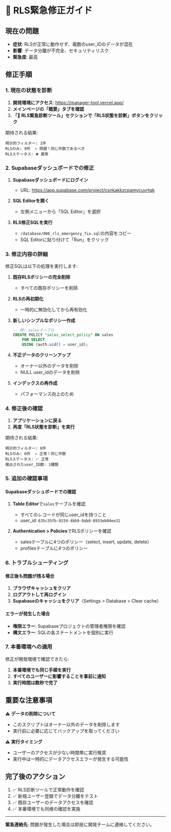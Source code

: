 # 🚨 RLS緊急修正ガイド

## 現在の問題

- **症状**: RLSが正常に動作せず、複数のuser_IDのデータが混在
- **影響**: データ分離が不完全、セキュリティリスク
- **緊急度**: 最高

## 修正手順

### 1. 現在の状態を診断

1. **開発環境にアクセス**: https://manager-tool.vercel.app/
2. **メインページの「概要」タブを確認**
3. **「🚨 RLS緊急診断ツール」セクションで「RLS状態を診断」ボタンをクリック**

期待される結果:
```
明示的フィルター: 1件
RLSのみ: 9件  ← 問題！同じ件数であるべき
RLSステータス: ❌ 異常
```

### 2. Supabaseダッシュボードでの修正

1. **Supabaseダッシュボードにログイン**
   - URL: https://app.supabase.com/project/csnkakkzcpamycuvrtqk

2. **SQL Editorを開く**
   - 左側メニューから「SQL Editor」を選択

3. **RLS修正SQLを実行**
   - `/database/006_rls_emergency_fix.sql`の内容をコピー
   - SQL Editorに貼り付けて「Run」をクリック

### 3. 修正内容の詳細

修正SQLは以下の処理を実行します:

1. **既存RLSポリシーの完全削除**
   - すべての既存ポリシーを削除

2. **RLSの再初期化**
   - 一時的に無効化してから再有効化

3. **新しいシンプルなポリシー作成**
   ```sql
   -- 例: salesテーブル
   CREATE POLICY "sales_select_policy" ON sales
       FOR SELECT
       USING (auth.uid() = user_id);
   ```

4. **不正データのクリーンアップ**
   - オーナー以外のデータを削除
   - NULL user_idのデータを削除

5. **インデックスの再作成**
   - パフォーマンス向上のため

### 4. 修正後の確認

1. **アプリケーションに戻る**
2. **再度「RLS状態を診断」を実行**

期待される結果:
```
明示的フィルター: 6件
RLSのみ: 6件  ← 正常！同じ件数
RLSステータス: ✅ 正常
検出されたuser_ID数: 1種類
```

### 5. 追加の確認事項

#### Supabaseダッシュボードでの確認

1. **Table Editor**で`sales`テーブルを確認
   - すべてのレコードが同じuser_idを持つこと
   - user_id: `635c35fb-0159-4bb9-9ab8-8933eb04ee31`

2. **Authentication > Policies**でRLSポリシーを確認
   - salesテーブルに4つのポリシー（select, insert, update, delete）
   - profilesテーブルに4つのポリシー

### 6. トラブルシューティング

#### 修正後も問題が残る場合

1. **ブラウザキャッシュをクリア**
2. **ログアウトして再ログイン**
3. **Supabaseのキャッシュをクリア**（Settings > Database > Clear cache）

#### エラーが発生した場合

- **権限エラー**: Supabaseプロジェクトの管理者権限を確認
- **構文エラー**: SQLの各ステートメントを個別に実行

### 7. 本番環境への適用

修正が開発環境で確認できたら:

1. **本番環境でも同じ手順を実行**
2. **すべてのユーザーに影響することを事前に通知**
3. **実行時間は数秒で完了**

## 重要な注意事項

⚠️ **データの削除について**
- このスクリプトはオーナー以外のデータを削除します
- 実行前に必要に応じてバックアップを取ってください

⚠️ **実行タイミング**
- ユーザーのアクセスが少ない時間帯に実行推奨
- 実行中は一時的にデータアクセスエラーが発生する可能性

## 完了後のアクション

1. ✅ RLS診断ツールで正常動作を確認
2. ✅ 新規ユーザー登録でデータ分離をテスト
3. ✅ 既存ユーザーのデータアクセスを確認
4. ✅ 本番環境でも同様の確認を実施

---

**緊急連絡先**: 問題が発生した場合は即座に開発チームに連絡してください。